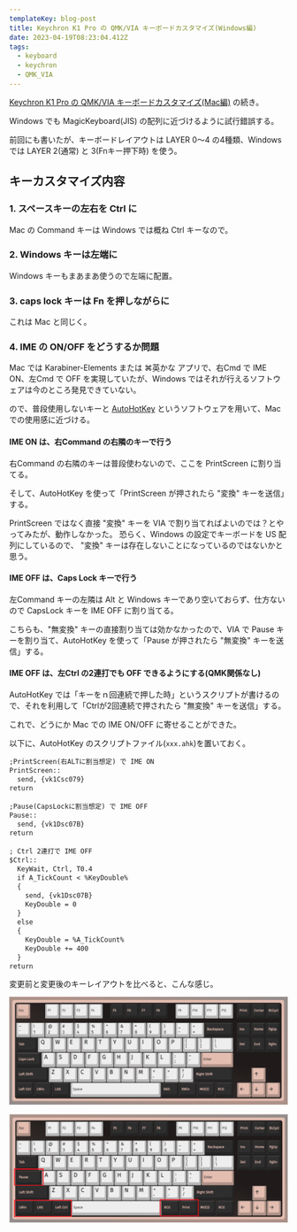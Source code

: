 ```yaml
---
templateKey: blog-post
title: Keychron K1 Pro の QMK/VIA キーボードカスタマイズ(Windows編)
date: 2023-04-19T08:23:04.412Z
tags:
  - keyboard
  - keychron
  - QMK_VIA
---
```


[Keychron K1 Pro の QMK/VIA キーボードカスタマイズ(Mac編)](https://blog.amay077.net/posts/2023-04-03-10-02-57/) の続き。

Windows でも MagicKeyboard(JIS) の配列に近づけるように試行錯誤する。


前回にも書いたが、キーボードレイアウトは LAYER 0〜4 の4種類、Windows では LAYER 2(通常) と 3(Fnキー押下時) を使う。

## キーカスタマイズ内容

### 1. スペースキーの左右を Ctrl に

Mac の Command キーは Windows では概ね Ctrl キーなので。

### 2. Windows キーは左端に

Windows キーもまあまあ使うので左端に配置。

### 3. caps lock キーは Fn を押しながらに

これは Mac と同じく。

### 4. IME の ON/OFF をどうするか問題

Mac では Karabiner-Elements または ⌘英かな アプリで、右Cmd で IME ON、左Cmd で OFF を実現していたが、Windows ではそれが行えるソフトウェアは今のところ発見できていない。

ので、普段使用しないキーと [AutoHotKey](https://www.autohotkey.com/) というソフトウェアを用いて、Mac での使用感に近づける。

#### IME ON は、右Command の右隣のキーで行う

右Command の右隣のキーは普段使わないので、ここを PrintScreen に割り当てる。

そして、AutoHotKey を使って「PrintScreen が押されたら "変換" キーを送信」する。

PrintScreen ではなく直接 "変換" キーを VIA で割り当てればよいのでは？とやってみたが、動作しなかった。
恐らく、Windows の設定でキーボードを US 配列にしているので、 "変換" キーは存在しないことになっているのではないかと思う。

#### IME OFF は、Caps Lock キーで行う

左Command キーの左隣は Alt と Windows キーであり空いておらず、仕方ないので CapsLock キーを IME OFF に割り当てる。

こちらも、"無変換" キーの直接割り当ては効かなかったので、VIA で Pause キーを割り当て、AutoHotKey を使って「Pause が押されたら "無変換" キーを送信」する。

#### IME OFF は、左Ctrl の2連打でも OFF できるようにする(QMK関係なし)

AutoHotKey では「キーをｎ回連続で押した時」というスクリプトが書けるので、それを利用して「Ctrlが2回連続で押されたら "無変換" キーを送信」する。

これで、どうにか Mac での IME ON/OFF に寄せることができた。

以下に、AutoHotKey のスクリプトファイル(``xxx.ahk``)を置いておく。

```
;PrintScreen(右ALTに割当想定) で IME ON
PrintScreen::
  send, {vk1Csc079}
return

;Pause(CapsLockに割当想定) で IME OFF
Pause::
  send, {vk1Dsc07B}
return

; Ctrl 2連打で IME OFF 
$Ctrl::
  KeyWait, Ctrl, T0.4
  if A_TickCount < %KeyDouble%
  {
    send, {vk1Dsc07B}
    KeyDouble = 0
  }
  else
  {
    KeyDouble = %A_TickCount%
    KeyDouble += 400
  }
return

```

変更前と変更後のキーレイアウトを比べると、こんな感じ。

![初期状態](https://raw.githubusercontent.com/amay077/blog2023/main/static/img/posts/2023-04-19-01GYCD342SMJKMRG4SFKSGQ04Y.png)


![変更後](https://raw.githubusercontent.com/amay077/blog2023/main/static/img/posts/2023-04-19-01GYCDC71HWNW9KKXV5T3DK1WS.png)